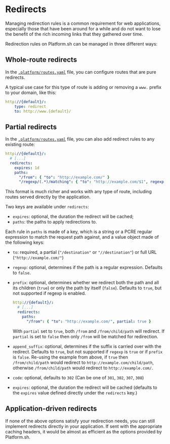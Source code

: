 # Redirects

Managing redirection rules is a common requirement for web applications, especially those that have been around for a while and do not want to lose the benefit of the rich incoming links that they gathered over time.

Redirection rules on Platform.sh can be managed in three different ways:


## Whole-route redirects

In the [`.platform/routes.yaml`](routes-yaml.html) file, you can configure routes that are pure redirects.

A typical use case for this type of route is adding or removing a `www.` prefix to your domain, like this:

```yaml
http://{default}/:
    type: redirect
    to: http://www.{default}/
```


## Partial redirects

In the [`.platform/routes.yaml`](routes-yaml.html) file, you can also add redirect rules to any existing route:

```yaml
http://{default}/:
  # [...]
  redirects:
    expires: 1d
    paths:
      "/from": { "to": "http://example.com/" }
      "/regexp/(.*)/matching": { "to": "http://example.com/$1", regexp: true }
```

This format is much richer and works with any type of route, including routes served directly by the application.

Two keys are available under `redirects`:

 * `expires`: optional, the duration the redirect will be cached;
 * `paths`: the paths to apply redirections to.

Each rule in `paths` is made of a key, which is a string or a PCRE regular
expression to match the request path against, and a value object made of the
following keys:

 * `to`: required, a partial (`"/destination"` or `"//destination"`) or full URL (`"http://example.com/"`)
 * `regexp`: optional, determines if the path is a regular expression. Defaults to `false`.
 * `prefix`: optional, determines whether we redirect both the path and all its children (`true`) or only the path by itself (`false`). Defaults to `true`, but not supported if regexp is enabled.

   ```yaml
   http://{default}/:
     # [...]
     redirects:
       paths:
         "/from": { "to": "http://example.com/", partial: true }
   ```
   With `partial` set to `true`, both `/from` and `/from/child/path` will redirect. If `partial` is set to `false` then only `/from` will be matched for redirection. 

 * `append_suffix`: optional, determines if the suffix is carried over with the redirect. Defaults to `true`, but not supported if `regexp` is `true` or if `prefix` is `false`. Re-using the example from above, if `true` then `/from/child/path` would redirect to `http://example.com/child/path`, otherwise `/from/child/path` would redirect to `http://example.com/`.
 * `code`: optional, defaults to `302` (Can be one of `301`, `302`, `307`, `308`)
 * `expires`: optional, the duration the redirect will be cached (defaults to the `expires` value defined directly under the `redirects` key.)

## Application-driven redirects

If none of the above options satisfy your redirection needs, you can still
implement redirects directly in your application. If sent with the appropriate
caching headers, it would be almost as efficient as the options provided by
Platform.sh.

